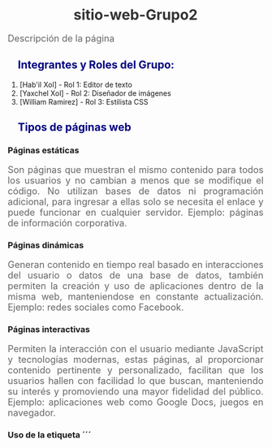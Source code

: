 # sitio-web-Grupo2

Descripción de la página

## Integrantes y Roles del Grupo:
1. [Hab'il Xol] - Rol 1: Editor de texto
2. [Yaxchel Xol] - Rol 2: Diseñador de imágenes
3. [William Ramirez] - Rol 3: Estilista CSS

## Tipos de páginas web

### Páginas estáticas
Son páginas que muestran el mismo contenido para todos los usuarios y no cambian a menos que se modifique el código. No utilizan bases de datos ni programación adicional, para ingresar a ellas solo se necesita el enlace y puede funcionar en cualquier servidor. Ejemplo: páginas de información corporativa.

### Páginas dinámicas
Generan contenido en tiempo real basado en interacciones del usuario o datos de una base de datos, también permiten la creación y uso de aplicaciones dentro de la misma web, manteniendose en constante actualización. Ejemplo: redes sociales como Facebook.

### Páginas interactivas
Permiten la interacción con el usuario mediante JavaScript y tecnologías modernas, estas páginas, al proporcionar contenido pertinente y personalizado, facilitan que los usuarios hallen con facilidad lo que buscan, manteniendo su interés y promoviendo una mayor fidelidad del público. Ejemplo: aplicaciones web como Google Docs, juegos en navegador.


### Uso de la etiqueta <style>
<style> es un elemento de HTML5 y permite incluir CSS dentro de un documento HTML. Definen como se ven los elemento y como se comportan visualmente.
Es obligatorio agregar la etiqueta <style> dentro de la sección <head> del documento, ara garantizar que los estilos se carguen antes de que se renderice el contenido del documento, asegurando que la página se vea como debería desde el primer momento.

### Ejemplo - Estilosbásicos
  
```html
  <head>
  <title>Ejemplo de etiqueta style</title>
  <style>
    body {
      background-color: #f0f0f0;
    }
    h1 {
      color: #333;
      text-align: center;
    }
    h2 {
      color: navy;
      margin-left: 20px;
    }
    p {
      color: #666;
      font-size: 18px;
      text-align: justify;
    }
</style>´´´
